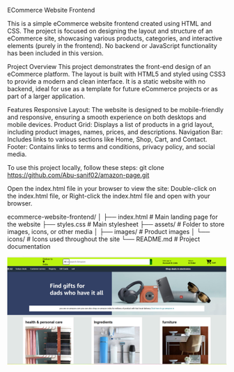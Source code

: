 ECommerce Website Frontend

This is a simple eCommerce website frontend created using HTML and CSS. The project is focused on designing the layout and structure of an eCommerce site, showcasing various products, categories, and interactive elements (purely in the frontend). No backend or JavaScript functionality has been included in this version.

Project Overview
This project demonstrates the front-end design of an eCommerce platform. The layout is built with HTML5 and styled using CSS3 to provide a modern and clean interface. It is a static website with no backend, ideal for use as a template for future eCommerce projects or as part of a larger application.

Features
Responsive Layout: The website is designed to be mobile-friendly and responsive, ensuring a smooth experience on both desktops and mobile devices.
Product Grid: Displays a list of products in a grid layout, including product images, names, prices, and descriptions.
Navigation Bar: Includes links to various sections like Home, Shop, Cart, and Contact.
Footer: Contains links to terms and conditions, privacy policy, and social media.

To use this project locally, follow these steps:
git clone https://github.com/Abu-sanif02/amazon-page.git

Open the index.html file in your browser to view the site:
Double-click on the index.html file, or
Right-click the index.html file and open with your browser.

ecommerce-website-frontend/
│
├── index.html            # Main landing page for the website
├── styles.css            # Main stylesheet
├── assets/               # Folder to store images, icons, or other media
│   ├── images/           # Product images
│   └── icons/            # Icons used throughout the site
└── README.md             # Project documentation


![image alt](https://raw.githubusercontent.com/Abu-sanif02/amazon-page/d3083896d9b0e45f74049110aa39bb08f2514654/Screenshot%202025-02-10%20105443.png)

